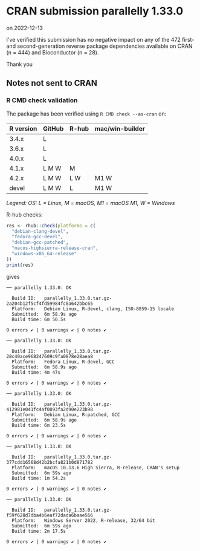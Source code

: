 # CRAN submission parallelly 1.33.0

on 2022-12-13

I've verified this submission has no negative impact on any of the 472 first- and second-generation reverse package dependencies available on CRAN (n = 444) and Bioconductor (n = 28).

Thank you


## Notes not sent to CRAN

### R CMD check validation

The package has been verified using `R CMD check --as-cran` on:

| R version | GitHub | R-hub  | mac/win-builder |
| --------- | ------ | ------ | --------------- |
| 3.4.x     | L      |        |                 |
| 3.6.x     | L      |        |                 |
| 4.0.x     | L      |        |                 |
| 4.1.x     | L M W  |   M    |                 |
| 4.2.x     | L M W  | L   W  | M1 W            |
| devel     | L M W  | L      | M1 W            |

_Legend: OS: L = Linux, M = macOS, M1 = macOS M1, W = Windows_


R-hub checks:

```r
res <- rhub::check(platforms = c(
  "debian-clang-devel", 
  "fedora-gcc-devel",
  "debian-gcc-patched", 
  "macos-highsierra-release-cran",
  "windows-x86_64-release"
))
print(res)
```

gives

```
── parallelly 1.33.0: OK

  Build ID:   parallelly_1.33.0.tar.gz-2a204b12f5cf4fd59984fc8a642bbc65
  Platform:   Debian Linux, R-devel, clang, ISO-8859-15 locale
  Submitted:  6m 58.9s ago
  Build time: 6m 50.5s

0 errors ✔ | 0 warnings ✔ | 0 notes ✔

── parallelly 1.33.0: OK

  Build ID:   parallelly_1.33.0.tar.gz-28c40ace968247609c9fa0878e28aea8
  Platform:   Fedora Linux, R-devel, GCC
  Submitted:  6m 58.9s ago
  Build time: 4m 47s

0 errors ✔ | 0 warnings ✔ | 0 notes ✔

── parallelly 1.33.0: OK

  Build ID:   parallelly_1.33.0.tar.gz-412981e041fc4af0893fa2d90e223b98
  Platform:   Debian Linux, R-patched, GCC
  Submitted:  6m 58.9s ago
  Build time: 6m 23.5s

0 errors ✔ | 0 warnings ✔ | 0 notes ✔

── parallelly 1.33.0: OK

  Build ID:   parallelly_1.33.0.tar.gz-377cdd16568d42b2bcfa821b0d871782
  Platform:   macOS 10.13.6 High Sierra, R-release, CRAN's setup
  Submitted:  6m 59s ago
  Build time: 1m 54.2s

0 errors ✔ | 0 warnings ✔ | 0 notes ✔

── parallelly 1.33.0: OK

  Build ID:   parallelly_1.33.0.tar.gz-f59f628d7dba4b6eaf72dada6baae566
  Platform:   Windows Server 2022, R-release, 32/64 bit
  Submitted:  6m 59s ago
  Build time: 2m 17.5s

0 errors ✔ | 0 warnings ✔ | 0 notes ✔
```
